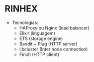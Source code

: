 # RINHEX

- Tecnologias:
  - HAProxy ou Nginx (load balancer)
  - Elixir (linguagem)
  - ETS (storage engine)
  - Bandit + Plug (HTTP server)
  - libcluster (Inter node connection)
  - Finch (HTTP client)

